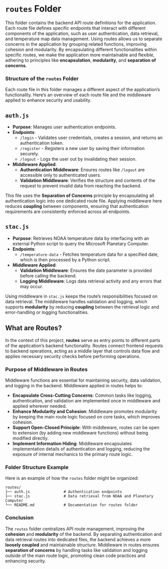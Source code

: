 # `routes` Folder

This folder contains the backend API route definitions for the application. Each route file defines specific endpoints that interact with different components of the application, such as user authentication, data retrieval, and temperature map data management. Using routes allows us to separate concerns in the application by grouping related functions, improving cohesion and modularity. By encapsulating different functionalities within specific routes, we make the application more maintainable and flexible, adhering to principles like **encapsulation**, **modularity**, and **separation of concerns**.

### Structure of the `routes` Folder

Each route file in this folder manages a different aspect of the application’s functionality. Here’s an overview of each route file and the middleware applied to enhance security and usability.

## `auth.js`

- **Purpose**: Manages user authentication endpoints.
- **Endpoints**:
  - `/login` - Validates user credentials, creates a session, and returns an authentication token.
  - `/register` - Registers a new user by saving their information securely.
  - `/logout` - Logs the user out by invalidating their session.
- **Middleware Applied**:
  - **Authentication Middleware**: Ensures routes like `/logout` are accessible only to authenticated users.
  - **Validation Middleware**: Verifies the structure and contents of the request to prevent invalid data from reaching the backend.

This file uses the **Separation of Concerns** principle by encapsulating all authentication logic into one dedicated route file. Applying middleware here reduces **coupling** between components, ensuring that authentication requirements are consistently enforced across all endpoints.

## `stac.js`

- **Purpose**: Retrieves NOAA temperature data by interfacing with an external Python script to query the Microsoft Planetary Computer.
- **Endpoints**:
  - `/temperature-data` - Fetches temperature data for a specified date, which is then processed by a Python script.
- **Middleware Applied**:
  - **Validation Middleware**: Ensures the date parameter is provided before calling the backend.
  - **Logging Middleware**: Logs data retrieval activity and any errors that may occur.

Using middleware in `stac.js` keeps the route’s responsibilities focused on data retrieval. The middleware handles validation and logging, which supports **modularity** by reducing **coupling** between the retrieval logic and error-handling or logging functionalities.

## What are Routes?

In the context of this project, **routes** serve as entry points to different parts of the application’s backend functionality. Routes connect frontend requests to backend operations, acting as a middle layer that controls data flow and applies necessary security checks before performing operations.

### Purpose of Middleware in Routes

Middleware functions are essential for maintaining security, data validation, and logging in the backend. Middleware applied in routes helps to:
- **Encapsulate Cross-Cutting Concerns**: Common tasks like logging, authentication, and validation are implemented once in middleware and applied wherever needed.
- **Enhance Modularity and Cohesion**: Middleware promotes modularity by keeping the main route logic focused on core tasks, which improves cohesion.
- **Support Open-Closed Principle**: With middleware, routes can be open to extension (by adding new middleware functions) without being modified directly.
- **Implement Information Hiding**: Middleware encapsulates implementation details of authentication and logging, reducing the exposure of internal mechanics to the primary route logic.

### Folder Structure Example

Here is an example of how the `routes` folder might be organized:

```
routes/
├── auth.js               # Authentication endpoints
├── stac.js               # Data retrieval from NOAA and Planetary Computer
└── README.md             # Documentation for routes folder
```

### Conclusion

The `routes` folder centralizes API route management, improving the **cohesion** and **modularity** of the backend. By separating authentication and data retrieval routes into dedicated files, the backend achieves a more **loosely coupled** and maintainable structure. Middleware in routes ensures **separation of concerns** by handling tasks like validation and logging outside of the main route logic, promoting clean code practices and enhancing security.
